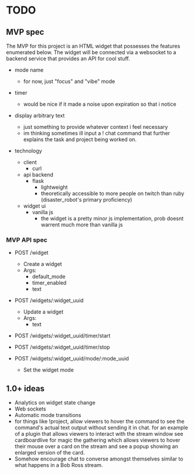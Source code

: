 # TODO

## MVP spec

The MVP for this project is an HTML widget that possesses the features
enumerated below. The widget will be connected via a websocket to a
backend service that provides an API for cool stuff.

* mode name
    - for now, just "focus" and "vibe" mode
* timer
    - would be nice if it made a noise upon expiration so that i notice
* display arbitrary text
    - just something to provide whatever context i feel necessary
    - im thinking sometimes ill input a ! chat command that further
      explains the task and project being worked on.

* technology
    - client
        * curl
    - api backend
        * flask
            - lightweight
            - theoretically accessible to more people on twitch than ruby (disaster_robot's primary proficiency)
    - widget ui
        * vanilla js
            - the widget is a pretty minor js implementation, prob
              doesnt warrent much more than vanilla js
### MVP API spec

* POST /widget
    - Create a widget
    - Args:
        * default_mode
        * timer_enabled
        * text
* POST /widgets/:widget_uuid
    - Update a widget
    - Args:
        * text
* POST /widgets/:widget_uuid/timer/start
* POST /widgets/:widget_uuid/timer/stop

* POST /widgets/:widget_uuid/mode/:mode_uuid
    - Set the widget mode

## 1.0+ ideas

* Analytics on widget state change
* Web sockets
* Automatic mode transitions
* for things like !project, allow viewers to hover the command to see the
command's actual text output without sending it in chat. for an example
of a plugin that allows viewers to interact with the stream window
see cardboardlive for magic the gathering which allows viewers to hover
their mouse over a card on the stream and see a popup showing an
enlarged version of the card.
* Somehow encourage chat to converse amongst themselves similar to what happens in a Bob Ross stream.
